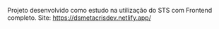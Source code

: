 Projeto desenvolvido como estudo na utilização do STS com Frontend completo.
Site: https://dsmetacrisdev.netlify.app/

